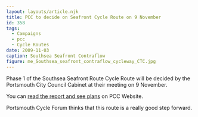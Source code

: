 ```yaml
---
layout: layouts/article.njk
title: PCC to decide on Seafront Cycle Route on 9 November
id: 358
tags:
  - Campaigns
  - pcc
  - Cycle Routes
date: 2009-11-03
caption: Southsea Seafront Contraflow
figure: me_Southsea_seafront_contraflow_cycleway_CTC.jpg
---
```


Phase 1 of the Southsea Seafront Route Cycle Route will be decided by the Portsmouth City Council Cabinet at their meeting on 9 November.

You can [read the report and see plans](http://www.portsmouth.gov.uk/yourcouncil/16930.html) on PCC Website.

Portsmouth Cycle Forum thinks that this route is a really good step forward.
